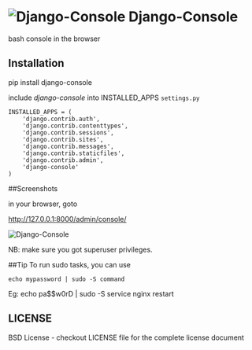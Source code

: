 ![Django-Console](https://raw.github.com/atmb4u/djano-console/master/django-console/static/images/console.png)
Django-Console
==============

bash console in the browser

## Installation

pip install django-console

include _django-console_ into INSTALLED_APPS ```settings.py```

```
INSTALLED_APPS = (
    'django.contrib.auth',
    'django.contrib.contenttypes',
    'django.contrib.sessions',
    'django.contrib.sites',
    'django.contrib.messages',
    'django.contrib.staticfiles',
    'django.contrib.admin',
    'django-console'
)
```

##Screenshots

in your browser, goto

http://127.0.0.1:8000/admin/console/

![Django-Console](https://raw.github.com/atmb4u/djano-console/master/django-console/static/images/screeshot.png)

NB: make sure you got superuser privileges.


##Tip
To run sudo tasks, you can use

```
echo mypassword | sudo -S command
```

Eg: echo pa$$w0rD | sudo -S service nginx restart

## LICENSE

BSD License - checkout LICENSE file for the complete license document


